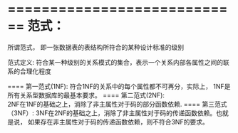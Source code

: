 ============================
            范式： 
============================
所谓范式， 即一张数据表的表结构所符合的某种设计标准的级别

范式定义: 符合某一种级别的关系模式的集合，表示一个关系内部各属性之间的联系的合理化程度

==== 第一范式(1NF): 
                符合1NF的关系中的每个属性都不可再分，实际上， 1NF是所有关系型数据库的最基本要求。 
==== 第二范式(2NF):  
                2NF在1NF的基础之上，消除了非主属性对于码的部分函数依赖.
==== 第三范式（3NF）:
                3NF在2NF的基础之上，消除了非主属性对于码的传递函数依赖。也就是说， 如果存在非主属性对于码的传递函数依赖，则不符合3NF的要求。
